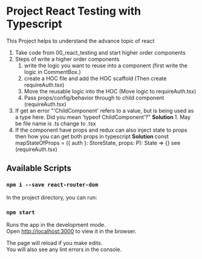 # Project React Testing with Typescript

This Project helps to understand the advance topic of react

1. Take code from 00_react_testing and start higher order components
2. Steps of write a higher order components
   1. write the logic you want to reuse into a component (first write the logic in CommentBox.)
   2. create a HOC file and add the HOC scaffold (Then create requireAuth.tsx)
   3. Move the reusable logic into the HOC (Move logic to requireAuth.tsx)
   4. Pass props/config/behavior through to child component (requireAuth.tsx)
3. If get an error "'ChildComponent' refers to a value, but is being used as a type here. Did you mean 'typeof ChildComponent'?"
   <strong>Solution </strong> 1. May be file name is .ts change to .tsx
4. If the component have props and redux can also inject state to props then how you can get both props in typescript
   <strong>Solution </strong> const mapStateOfProps = ({ auth }: StoreState, props: P): State => {} see (requireAuth.tsx)

## Available Scripts

### `npm i --save react-router-dom`

In the project directory, you can run:

### `npm start`

Runs the app in the development mode.\
Open [http://localhost:3000](http://localhost:3000) to view it in the browser.

The page will reload if you make edits.\
You will also see any lint errors in the console.
